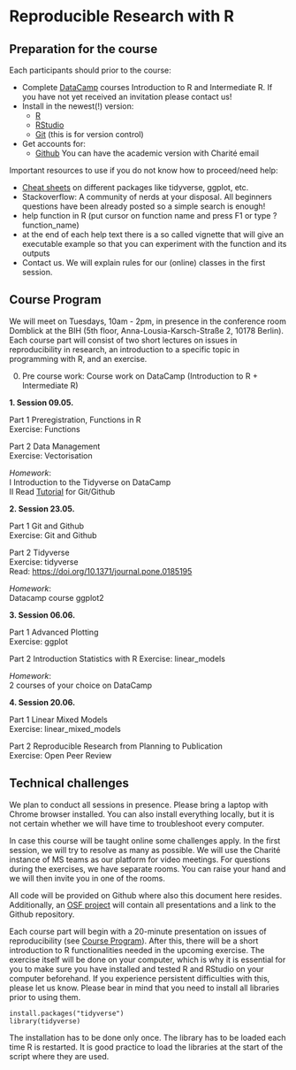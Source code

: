 # Reproducible Research with R

## Preparation for the course

Each participants should prior to the course:

* Complete [DataCamp](https://learn.datacamp.com/) courses Introduction to R and Intermediate R. If you have not yet received an invitation please contact us!
* Install in the newest(!) version:  
  + [R](https://cran.r-project.org/)
  + [RStudio](https://rstudio.com/products/rstudio/download/)  
  + [Git](https://git-scm.com/) (this is for version control)
* Get accounts for:
  + [Github](https://github.com/) You can have the academic version with Charité email


Important resources to use if you do not know how to proceed/need help:

* [Cheat sheets](https://rstudio.com/resources/cheatsheets/) on different packages like tidyverse, ggplot, etc. 
* Stackoverflow: A community of nerds at your disposal. All beginners questions have been already posted so a simple search is enough!
* help function in R (put cursor on function name and press F1 or type ?function_name)
* at the end of each help text there is a so called vignette that will give an executable example so that you can experiment with the function and its outputs
* Contact us. We will explain rules for our (online) classes in the first session.

## Course Program

We will meet on Tuesdays, 10am - 2pm, in presence in the conference room Domblick at the BIH (5th floor, Anna-Lousia-Karsch-Straße 2, 10178 Berlin). Each course part will consist of two short lectures on issues in reproducibility in research, an introduction to a specific topic in programming with R, and an exercise.  

0. Pre course work: Course work on DataCamp (Introduction to R + Intermediate R)  

**1. Session 09.05.**

Part 1 Preregistration, Functions in R  
   Exercise: Functions 
   
Part 2 Data Management  
   Exercise: Vectorisation  

*Homework*:  
I Introduction to the Tidyverse on DataCamp  
II  Read [Tutorial](https://doi.org/10.1177/2515245918754826) for Git/Github  

**2. Session 23.05.**  

Part 1 Git and Github  
   Exercise: Git and Github  

Part 2 Tidyverse  
   Exercise: tidyverse  
   Read: https://doi.org/10.1371/journal.pone.0185195  

*Homework*:  
Datacamp course ggplot2   

**3. Session 06.06.**  

Part 1 Advanced Plotting  
   Exercise: ggplot  
   
Part 2 Introduction Statistics with R 
   Exercise: linear_models  
   
*Homework*:  
2 courses of your choice on DataCamp  

**4. Session 20.06.**  

Part 1 Linear Mixed Models    
   Exercise: linear_mixed_models  
   
Part 2 Reproducible Research from Planning to Publication  
   Exercise: Open Peer Review  

## Technical challenges

We plan to conduct all sessions in presence. Please bring a laptop with Chrome browser installed. You can also install everything locally, but it is not certain whether we will have time to troubleshoot every computer.

In case this course will be taught online some challenges apply. In the first session, we will try to resolve as many as possible. We will use the Charité instance of MS teams as our platform for video meetings. For questions during the exercises, we have separate rooms. You can raise your hand and we will then invite you in one of the rooms.  

All code will be provided on Github where also this document here resides. Additionally, an [OSF project](https://osf.io/wvdxy/) will contain all presentations and a link to the Github repository.  

Each course part will begin with a 20-minute presentation on issues of reproducibility (see [Course Program](#Course-Program)). After this, there will be a short introduction to R functionalities needed in the upcoming exercise. The exercise itself will be done on your computer, which is why it is essential for you to make sure you have installed and tested R and RStudio on your computer beforehand. If you experience persistent difficulties with this, please let us know. Please bear in mind that you need to install all libraries prior to using them.


    install.packages("tidyverse")
    library(tidyverse)

The installation has to be done only once. The library has to be loaded each time R is restarted.
It is good practice to load the libraries at the start of the script where they are used.





